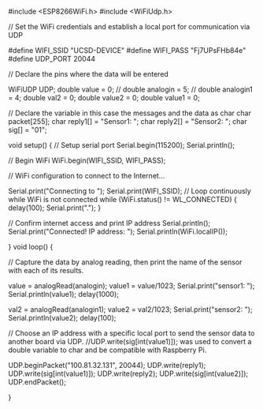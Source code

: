 #include <ESP8266WiFi.h>
#include <WiFiUdp.h>
  

// Set the WiFi credentials and establish a local port for communication via UDP

#define WIFI_SSID "UCSD-DEVICE"
#define WIFI_PASS "Fj7UPsFHb84e"
#define UDP_PORT 20044
 


// Declare the pins where the data will be entered

WiFiUDP UDP;
double value = 0; // 
double analogin = 5; // 
double analogin1 = 4;
double val2 = 0;
double value2 = 0;
double value1 = 0;



// Declare the variable in this case the messages and the data as char
char packet[255];
char reply1[] = "Sensor1: ";
char reply2[] = "Sensor2: ";
char sig[] = "01";

void setup() {
  // Setup serial port
  Serial.begin(115200);
  Serial.println();
  
  // Begin WiFi
  WiFi.begin(WIFI_SSID, WIFI_PASS);
  


  // WiFi configuration to connect to the Internet…

  Serial.print("Connecting to ");
  Serial.print(WIFI_SSID);
  // Loop continuously while WiFi is not connected
  while (WiFi.status() != WL_CONNECTED)
  {
    delay(100);
    Serial.print(".");
  }
  
  // Confirm internet access and print IP address
  Serial.println();
  Serial.print("Connected! IP address: ");
  Serial.println(WiFi.localIP());
 

}
void loop() {


// Capture the data by analog reading, then print the name of the sensor with each of its results.   

  value = analogRead(analogin);
  value1 = value/1023;
  Serial.print("sensor1: ");
  Serial.println(value1);
  delay(1000);

  val2 = analogRead(analogin1);
  value2 = val2/1023;
  Serial.print("sensor2: ");
  Serial.println(value2);
  delay(100);
  

// Choose an IP address with a specific local port to send the sensor data to another board via UDP.
//UDP.write(sig[int(value1)]); was used to convert a double variable to char and be compatible with Raspberry Pi.

  UDP.beginPacket("100.81.32.131", 20044);
  UDP.write(reply1);
  UDP.write(sig[int(value1)]);
  UDP.write(reply2);
  UDP.write(sig[int(value2)]);
  UDP.endPacket();

 
}

